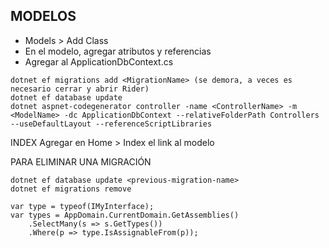 
## MODELOS
- Models > Add Class
- En el modelo, agregar atributos y referencias
- Agregar al ApplicationDbContext.cs

```
dotnet ef migrations add <MigrationName> (se demora, a veces es necesario cerrar y abrir Rider)
dotnet ef database update
dotnet aspnet-codegenerator controller -name <ControllerName> -m <ModelName> -dc ApplicationDbContext --relativeFolderPath Controllers --useDefaultLayout --referenceScriptLibraries
```

INDEX
Agregar en Home > Index el link al modelo


PARA ELIMINAR UNA MIGRACIÓN
``` 
dotnet ef database update <previous-migration-name>
dotnet ef migrations remove
```

```
var type = typeof(IMyInterface);
var types = AppDomain.CurrentDomain.GetAssemblies()
    .SelectMany(s => s.GetTypes())
    .Where(p => type.IsAssignableFrom(p));
```
